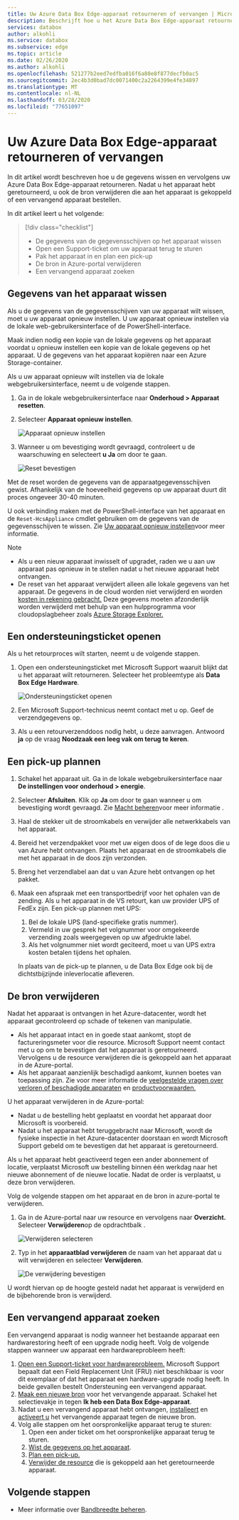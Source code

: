 ```yaml
---
title: Uw Azure Data Box Edge-apparaat retourneren of vervangen | Microsoft Documenten
description: Beschrijft hoe u het Azure Data Box Edge-apparaat retourneren of vervangen.
services: databox
author: alkohli
ms.service: databox
ms.subservice: edge
ms.topic: article
ms.date: 02/26/2020
ms.author: alkohli
ms.openlocfilehash: 521277b2eed7edfba016f6a80e8f877decfb0ac5
ms.sourcegitcommit: 2ec4b3d0bad7dc0071400c2a2264399e4fe34897
ms.translationtype: MT
ms.contentlocale: nl-NL
ms.lasthandoff: 03/28/2020
ms.locfileid: "77651097"
---
```

# <a name="return-or-replace-your-azure-data-box-edge-device"></a>Uw Azure Data Box Edge-apparaat retourneren of vervangen

In dit artikel wordt beschreven hoe u de gegevens wissen en vervolgens uw Azure Data Box Edge-apparaat retourneren. Nadat u het apparaat hebt geretourneerd, u ook de bron verwijderen die aan het apparaat is gekoppeld of een vervangend apparaat bestellen.

In dit artikel leert u het volgende:

> [!div class="checklist"]
> * De gegevens van de gegevensschijven op het apparaat wissen
> * Open een Support-ticket om uw apparaat terug te sturen
> * Pak het apparaat in en plan een pick-up
> * De bron in Azure-portal verwijderen
> * Een vervangend apparaat zoeken

## <a name="erase-data-from-the-device"></a>Gegevens van het apparaat wissen

Als u de gegevens van de gegevensschijven van uw apparaat wilt wissen, moet u uw apparaat opnieuw instellen. U uw apparaat opnieuw instellen via de lokale web-gebruikersinterface of de PowerShell-interface.

Maak indien nodig een kopie van de lokale gegevens op het apparaat voordat u opnieuw instellen een kopie van de lokale gegevens op het apparaat. U de gegevens van het apparaat kopiëren naar een Azure Storage-container.

Als u uw apparaat opnieuw wilt instellen via de lokale webgebruikersinterface, neemt u de volgende stappen.

1. Ga in de lokale webgebruikersinterface naar **Onderhoud > Apparaat resetten**.
2. Selecteer **Apparaat opnieuw instellen**.

    ![Apparaat opnieuw instellen](media/data-box-edge-return-device/device-reset-1.png)

3. Wanneer u om bevestiging wordt gevraagd, controleert u de waarschuwing en selecteert **u Ja** om door te gaan.

    ![Reset bevestigen](media/data-box-edge-return-device/device-reset-2.png)  

Met de reset worden de gegevens van de apparaatgegevensschijven gewist. Afhankelijk van de hoeveelheid gegevens op uw apparaat duurt dit proces ongeveer 30-40 minuten.

U ook verbinding maken met de PowerShell-interface van het apparaat en de `Reset-HcsAppliance` cmdlet gebruiken om de gegevens van de gegevensschijven te wissen. Zie [Uw apparaat opnieuw instellen](data-box-edge-connect-powershell-interface.md#reset-your-device)voor meer informatie.

> [!NOTE]
> - Als u een nieuw apparaat inwisselt of upgradet, raden we u aan uw apparaat pas opnieuw in te stellen nadat u het nieuwe apparaat hebt ontvangen.
> - De reset van het apparaat verwijdert alleen alle lokale gegevens van het apparaat. De gegevens in de cloud worden niet verwijderd en worden [kosten in rekening gebracht.](https://azure.microsoft.com/pricing/details/storage/) Deze gegevens moeten afzonderlijk worden verwijderd met behulp van een hulpprogramma voor cloudopslagbeheer zoals [Azure Storage Explorer.](https://azure.microsoft.com/features/storage-explorer/)

## <a name="open-a-support-ticket"></a>Een ondersteuningsticket openen

Als u het retourproces wilt starten, neemt u de volgende stappen.

1. Open een ondersteuningsticket met Microsoft Support waaruit blijkt dat u het apparaat wilt retourneren. Selecteer het probleemtype als **Data Box Edge Hardware**.

    ![Ondersteuningsticket openen](media/data-box-edge-return-device/open-support-ticket-1.png)  

2. Een Microsoft Support-technicus neemt contact met u op. Geef de verzendgegevens op.
3. Als u een retourverzenddoos nodig hebt, u deze aanvragen. Antwoord **ja** op de vraag **Noodzaak een leeg vak om terug te keren**.


## <a name="schedule-a-pickup"></a>Een pick-up plannen

1. Schakel het apparaat uit. Ga in de lokale webgebruikersinterface naar **De instellingen voor onderhoud > energie**.
2. Selecteer **Afsluiten**. Klik op **Ja** om door te gaan wanneer u om bevestiging wordt gevraagd. Zie [Macht beheren](data-box-gateway-manage-access-power-connectivity-mode.md#manage-power)voor meer informatie .
3. Haal de stekker uit de stroomkabels en verwijder alle netwerkkabels van het apparaat.
4. Bereid het verzendpakket voor met uw eigen doos of de lege doos die u van Azure hebt ontvangen. Plaats het apparaat en de stroomkabels die met het apparaat in de doos zijn verzonden.
5. Breng het verzendlabel aan dat u van Azure hebt ontvangen op het pakket.
6. Maak een afspraak met een transportbedrijf voor het ophalen van de zending. Als u het apparaat in de VS retourt, kan uw provider UPS of FedEx zijn. Een pick-up plannen met UPS:

    1. Bel de lokale UPS (land-specifieke gratis nummer).
    2. Vermeld in uw gesprek het volgnummer voor omgekeerde verzending zoals weergegeven op uw afgedrukte label.
    3. Als het volgnummer niet wordt geciteerd, moet u van UPS extra kosten betalen tijdens het ophalen.

    In plaats van de pick-up te plannen, u de Data Box Edge ook bij de dichtstbijzijnde inleverlocatie afleveren.

## <a name="delete-the-resource"></a>De bron verwijderen

Nadat het apparaat is ontvangen in het Azure-datacenter, wordt het apparaat gecontroleerd op schade of tekenen van manipulatie.

- Als het apparaat intact en in goede staat aankomt, stopt de factureringsmeter voor die resource. Microsoft Support neemt contact met u op om te bevestigen dat het apparaat is geretourneerd. Vervolgens u de resource verwijderen die is gekoppeld aan het apparaat in de Azure-portal.
- Als het apparaat aanzienlijk beschadigd aankomt, kunnen boetes van toepassing zijn. Zie voor meer informatie de [veelgestelde vragen over verloren of beschadigde apparaten](https://azure.microsoft.com/pricing/details/databox/edge/) en [productvoorwaarden.](https://www.microsoft.com/licensing/product-licensing/products)  


U het apparaat verwijderen in de Azure-portal:
-   Nadat u de bestelling hebt geplaatst en voordat het apparaat door Microsoft is voorbereid.
-   Nadat u het apparaat hebt teruggebracht naar Microsoft, wordt de fysieke inspectie in het Azure-datacenter doorstaan en wordt Microsoft Support gebeld om te bevestigen dat het apparaat is geretourneerd.

Als u het apparaat hebt geactiveerd tegen een ander abonnement of locatie, verplaatst Microsoft uw bestelling binnen één werkdag naar het nieuwe abonnement of de nieuwe locatie. Nadat de order is verplaatst, u deze bron verwijderen.


Volg de volgende stappen om het apparaat en de bron in azure-portal te verwijderen.

1. Ga in de Azure-portal naar uw resource en vervolgens naar **Overzicht.** Selecteer **Verwijderen**op de opdrachtbalk .

    ![Verwijderen selecteren](media/data-box-edge-return-device/delete-resource-1.png)

2. Typ in het **apparaatblad verwijderen** de naam van het apparaat dat u wilt verwijderen en selecteer **Verwijderen**.

    ![De verwijdering bevestigen](media/data-box-edge-return-device/delete-resource-2.png)

U wordt hiervan op de hoogte gesteld nadat het apparaat is verwijderd en de bijbehorende bron is verwijderd.

## <a name="get-a-replacement-device"></a>Een vervangend apparaat zoeken

Een vervangend apparaat is nodig wanneer het bestaande apparaat een hardwarestoring heeft of een upgrade nodig heeft. Volg de volgende stappen wanneer uw apparaat een hardwareprobleem heeft:

1. [Open een Support-ticket voor hardwareprobleem.](#open-a-support-ticket) Microsoft Support bepaalt dat een Field Replacement Unit (FRU) niet beschikbaar is voor dit exemplaar of dat het apparaat een hardware-upgrade nodig heeft. In beide gevallen bestelt Ondersteuning een vervangend apparaat.
2. [Maak een nieuwe bron](data-box-edge-deploy-prep.md#create-a-new-resource) voor het vervangende apparaat. Schakel het selectievakje in tegen **Ik heb een Data Box Edge-apparaat**. 
3. Nadat u een vervangend apparaat hebt ontvangen, [installeert](data-box-edge-deploy-install.md) en [activeert u](data-box-edge-deploy-connect-setup-activate.md) het vervangende apparaat tegen de nieuwe bron.
4. Volg alle stappen om het oorspronkelijke apparaat terug te sturen:
    1. Open een ander ticket om het oorspronkelijke apparaat terug te sturen.
    2. [Wist de gegevens op het apparaat](#erase-data-from-the-device).
    3. [Plan een pick-up.](#schedule-a-pickup)
    5. [Verwijder de resource](#delete-the-resource) die is gekoppeld aan het geretourneerde apparaat.



## <a name="next-steps"></a>Volgende stappen

- Meer informatie over [Bandbreedte beheren](data-box-edge-manage-bandwidth-schedules.md).
